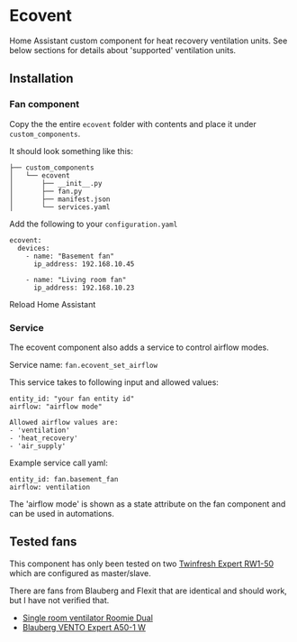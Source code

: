 # Ecovent
Home Assistant custom component for heat recovery ventilation units.
See below sections for details about 'supported' ventilation units.

## Installation
### Fan component
Copy the the entire `ecovent` folder with contents and place it under `custom_components`.

It should look something like this:
```
├── custom_components
│   └── ecovent
│       ├── __init__.py
│       ├── fan.py
│       ├── manifest.json
│       └── services.yaml
```

Add the following to your `configuration.yaml`
```
ecovent:
  devices: 
    - name: "Basement fan"
      ip_address: 192.168.10.45

    - name: "Living room fan"
      ip_address: 192.168.10.23
```

Reload Home Assistant

### Service
The ecovent component also adds a service to control airflow modes.

Service name: `fan.ecovent_set_airflow`

This service takes to following input and allowed values:
```
entity_id: "your fan entity id"
airflow: "airflow mode"

Allowed airflow values are:
- 'ventilation'
- 'heat_recovery'
- 'air_supply'
```

Example service call yaml:
```
entity_id: fan.basement_fan
airflow: ventilation 
```

The 'airflow mode' is shown as a state attribute on the fan component and can be used in automations.

## Tested fans 
This component has only been tested on two [Twinfresh Expert RW1-50](http://vents-us.com/item/5262/VENTS_TwinFresh_Expert_RW1-50-2_Wi-Fi/) which are configured as master/slave.

There are fans from Blauberg and Flexit that are identical and should work, but I have not verified that.
- [Single room ventilator Roomie Dual](https://www.flexit.no/en/products/single_room_ventilator/single_room_ventilator_roomie_dual/single_room_ventilator_roomie_dual/)
- [Blauberg VENTO Expert A50-1 W](https://blaubergventilatoren.de/en/product/vento-expert-a50-1-w)
